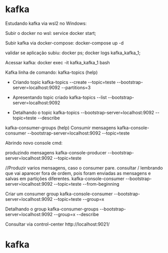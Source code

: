 # kafka
Estudando kafka via wsl2 no Windows:

Subir o docker no wsl:
service docker start;

Subir kafka via docker-compose:
docker-compose up -d

validar se aplicação subiu:
docker ps;
docker logs kafka_kafka_1;

Acessar kafka:
docker exec -it kafka_kafka_1 bash

Kafka linha de comando: 
kafka-topics (help)
- Criando topic 
kafka-topics --create --topic=teste --bootstrap-server=localhost:9092 --partitions=3

- Apresentando topic criado
kafka-topics --list --bootstrap-server=localhost:9092

- Detalhando o topic
kafka-topics --bootstrap-server=localhost:9092 --topic=teste --describe

kafka-consumer-groups (help)
Consumir mensagens
kafka-console-consumer --bootstrap-server=localhost:9092 --topic=teste

Abrindo novo console cmd:

produzindo mensagens
kafka-console-producer --bootstrap-server=localhost:9092 --topic=teste


//Produzir varios mensagens, caso o consumer pare.
consultar / lembrando que vai aparecer fora de ordem, pois foram enviadas as mensagens e salvas em partições diferentes.
kafka-console-consumer --bootstrap-server=localhost:9092 --topic=teste --from-beginning

Criar um consumer group
kafka-console-consumer --bootstrap-server=localhost:9092 --topic=teste --group=x

Detalhando o group
kafka-consumer-groups --bootstrap-server=localhost:9092 --group=x --describe


Consultar via control-center
http://localhost:9021/
# kafka